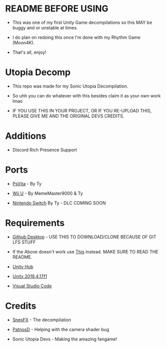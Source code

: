 # README BEFORE USING

* This was one of my first Unity Game decompilations so this MAY be buggy and or unstable at times.

* I do plan on redoing this once I'm done with my Rhythm Game (Moon4K).

* That's all, enjoy!

# Utopia Decomp

* This repo was made for my Sonic Utopia Decompilation.

* So uhh you can do whatever with this besides claim it as your own work lmao

* IF YOU USE THIS IN YOUR PROJECT, OR IF YOU RE-UPLOAD THIS, PLEASE GIVE ME AND THE ORIGINAL DEVS CREDITS.

# Additions

* Discord Rich Presence Support

# Ports

* [PsVita](https://github.com/SnesFX/Sonic-Utopia-Vita-Builds/releases/tag/final) - By Ty

* [Wii U](https://github.com/ghbbeep/Utopia-Decomp-WiiU) - By MemeMaster9000 & Ty

* [Nintendo Switch](https://github.com/SnesFX/Utopia-Decomp/tree/switch) By Ty - DLC COMING SOON

# Requirements

* [Github Desktop](https://desktop.github.com/) - USE THIS TO DOWNLOAD/CLONE BECAUSE OF GIT LFS STUFF

* If the Above doesn't work use [This](https://www.mediafire.com/file/8b5phxhdbs21y37/Utopia+Decomp+Backup.zip/file) instead. MAKE SURE TO READ THE README.

* [Unity Hub](https://unity.com/download)

* [Unity 2019.4.17f1](https://download.unity3d.com/download_unity/667c8606c536/UnityDownloadAssistant-2019.4.17f1.exe?_ga=2.87614616.18637105.1673571287-1542673387.1673571287)

* [Visual Studio Code](https://code.visualstudio.com)

# Credits

* [SnesFX](https://twitter.com/SnesFX) - The decompilation

* [PatnosD](https://twitter.com/patnos_d) - Helping with the camera shader bug

* Sonic Utopia Devs - Making the amazing fangame!
